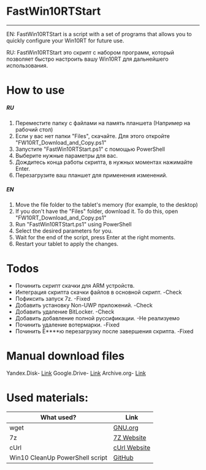 # FastWin10RTStart
****
EN: FastWin10RTStart is a script with a set of programs that allows you to quickly configure your Win10RT for future use.

RU: FastWin10RTStart это скрипт с набором программ, который позволяет быстро настроить вашу Win10RT для дальнейшего использования.

# How to use
##### RU
1) Переместите папку с файлами на память планшета (Например на рабочий стол)
2) Если у вас нет папки "Files", скачайте. Для этого откройте "FW10RT_Download_and_Copy.ps1" 
3) Запустите "FastWin10RTStart.ps1" с помощью PowerShell
4) Выберите нужные параметры для вас.
5) Дождитесь конца работы скрипта, в нужных моментах нажимайте Enter.
6) Перезагрузите ваш планшет для применения изменений.
##### EN
1) Move the file folder to the tablet's memory (for example, to the desktop)
2) If you don't have the "Files" folder, download it. To do this, open "FW10RT_Download_and_Copy.ps1"
3) Run "FastWin10RTStart.ps1" using PowerShell
4) Select the desired parameters for you.
5) Wait for the end of the script, press Enter at the right moments.
6) Restart your tablet to apply the changes.

# Todos

 - Починить скрипт скачки для ARM устройств.
 - Интеграция скрипта скачки файлов в основной скрипт. -Check
 - Пофиксить запуск 7z. -Fixed
 - Добавить установку Non-UWP приложений. -Check
 - Добавить удаление BitLocker. -Check
 - Добавить добавление полной руссификации. -Не реализуемо
 - Починить удаление вотермарки. -Fixed
 - Починить Ё****ю перезагрузку после завершения скрипта.  -Fixed

# Manual download files
Yandex.Disk- [Link][Yandex]
Google.Drive- [Link][Google]
Archive.org- [Link][Archive]

# Used materials:
| What used? | Link |
| ------ | ------ |
| wget | [GNU.org][wget] |
| 7z | [7Z Website][7z] |
| cUrl | [cUrl Website][Curl]  |
|Win10 CleanUp PowerShell script| [GitHub][Clean] |


[//]: # 
   [wget]: <https://www.gnu.org/software/wget/>
   [7z]: <https://www.7-zip.org/>
   [Clean]: <https://gist.github.com/halkyon/b73fb75e61c37b7ba5f65bb6f3979f00>
   [Yandex]: <https://disk.yandex.ru/d/H7vH7WIIrdkX5A?w=1>
   [Google]: <https://drive.google.com/drive/folders/1WTqaTHQcL7-FNtlOlH8sybZ4m0zZPcV5?usp=sharing>
   [Archive]: <https://archive.org/details/files-wrt-3_202102>
   [Curl]: <https://curl.se/>
